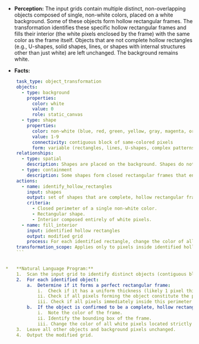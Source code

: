 *   **Perception:**
    The input grids contain multiple distinct, non-overlapping objects composed of single, non-white colors, placed on a white background. Some of these objects form hollow rectangular frames. The transformation identifies these specific hollow rectangular frames and fills their interior (the white pixels enclosed by the frame) with the same color as the frame itself. Objects that are not complete hollow rectangles (e.g., U-shapes, solid shapes, lines, or shapes with internal structures other than just white) are left unchanged. The background remains white.

*   **Facts:**
    
```yaml
    task_type: object_transformation
    objects:
      - type: background
        properties:
          color: white
          value: 0
          role: static_canvas
      - type: shape
        properties:
          color: non-white (blue, red, green, yellow, gray, magenta, orange, azure)
          value: 1-9
          connectivity: contiguous block of same-colored pixels
          form: variable (rectangles, lines, U-shapes, complex patterns)
    relationships:
      - type: spatial
        description: Shapes are placed on the background. Shapes do not overlap.
      - type: containment
        description: Some shapes form closed rectangular frames that enclose an area of white pixels.
    actions:
      - name: identify_hollow_rectangles
        input: shapes
        output: set of shapes that are complete, hollow rectangular frames
        criteria:
          - Closed perimeter of a single non-white color.
          - Rectangular shape.
          - Interior composed entirely of white pixels.
      - name: fill_interior
        input: identified hollow rectangles
        output: modified grid
        process: For each identified rectangle, change the color of all white pixels strictly inside its perimeter to the color of the rectangle's frame.
    transformation_scope: Applies only to pixels inside identified hollow rectangles. Other pixels remain unchanged.
    ```


*   **Natural Language Program:**
    1.  Scan the input grid to identify distinct objects (contiguous blocks of the same non-white color).
    2.  For each identified object:
        a.  Determine if it forms a perfect rectangular frame:
            i.  Check if it has a uniform thickness (likely 1 pixel thick based on examples).
            ii. Check if all pixels forming the object constitute the perimeter of a rectangle.
            iii. Check if all pixels immediately inside this perimeter are white (value 0).
        b.  If the object is confirmed to be a complete, hollow rectangular frame:
            i.  Note the color of the frame.
            ii. Identify the bounding box of the frame.
            iii. Change the color of all white pixels located strictly within this bounding box to the color of the frame.
    3.  Leave all other objects and background pixels unchanged.
    4.  Output the modified grid.